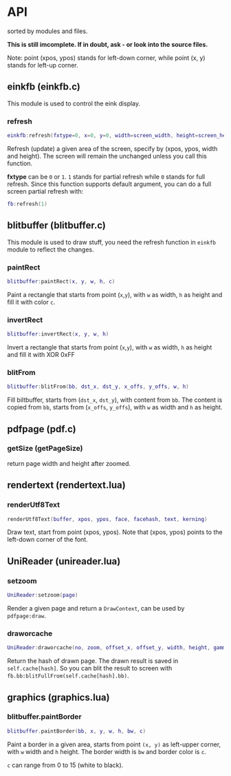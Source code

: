 # API
sorted by modules and files.

**This is still imcomplete. If in doubt, ask - or look into the source files.**


Note: point (xpos, ypos) stands for left-down corner, while point (x, y) stands for left-up corner.


## einkfb (einkfb.c)
This module is used to control the eink display.
### refresh
```lua
einkfb:refresh(fxtype=0, x=0, y=0, width=screen_width, height=screen_height)
```
Refresh (update) a given area of the screen, specify by (xpos, ypos, width and height). The screen will remain the unchanged unless you call this function.

**fxtype** can be `0` or `1`. `1` stands for partial refresh while `0` stands for full refresh. Since this function supports default argument, you can do a full screen partial refresh with:
```lua
fb:refresh(1)
```


## blitbuffer (blitbuffer.c)
This module is used to draw stuff, you need the refresh function in `einkfb` module to reflect the changes.
### paintRect
```lua
blitbuffer:paintRect(x, y, w, h, c)
```
Paint a rectangle that starts from point (`x`,`y`), with `w` as width, `h` as height and fill it with color `c`.

### invertRect
```lua
blitbuffer:invertRect(x, y, w, h)
```
Invert a rectangle that starts from point (`x`,`y`), with `w` as width, `h` as height and fill it with XOR 0xFF

### blitFrom
```lua
blitbuffer:blitFrom(bb, dst_x, dst_y, x_offs, y_offs, w, h)
```
Fill biltbuffer, starts from (`dst_x`, `dst_y`), with content from `bb`. The content is copied from `bb`, starts from (`x_offs`, `y_offs`), with `w` as width and `h` as height.

## pdfpage (pdf.c)
### getSize (getPageSize)
return page width and height after zoomed.

## rendertext (rendertext.lua)
### renderUtf8Text
```lua
renderUtf8Text(buffer, xpos, ypos, face, facehash, text, kerning)
```
Draw text, start from point (xpos, ypos). Note that (xpos, ypos) points to the left-down corner of the font.


## UniReader (unireader.lua)
### setzoom
```lua
UniReader:setzoom(page)
```
Render a given page and return a `DrawContext`, can be used by `pdfpage:draw`.

### draworcache
```lua
UniReader:draworcache(no, zoom, offset_x, offset_y, width, height, gamma, rotate)
```
Return the hash of drawn page. The drawn result is saved in `self.cache[hash]`. So you can blit the result to screen with `fb.bb:blitFullFrom(self.cache[hash].bb)`.


## graphics (graphics.lua)
### blitbuffer.paintBorder
```lua
blitbuffer.paintBorder(bb, x, y, w, h, bw, c)
```
Paint a border in a given area, starts from point `(x, y)` as left-upper corner, with `w` width and `h` height. The border width is `bw` and border color is `c`.

`c` can range from 0 to 15 (white to black). 
